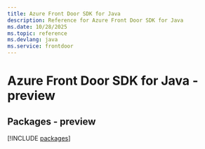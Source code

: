 ```yaml
---
title: Azure Front Door SDK for Java
description: Reference for Azure Front Door SDK for Java
ms.date: 10/28/2025
ms.topic: reference
ms.devlang: java
ms.service: frontdoor
---
```

# Azure Front Door SDK for Java - preview
## Packages - preview
[!INCLUDE [packages](front-door-index.md)]